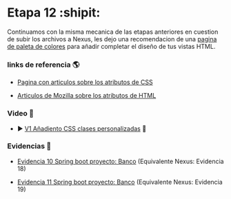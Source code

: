 # Etapa 12 :shipit:

Continuamos con la misma mecanica de las etapas anteriores en cuestion de subir los archivos a Nexus, les dejo una recomendacion de una [pagina de paleta de colores](https://mybrandnewlogo.com/es/generador-de-paleta-de-colores) para añadir completar el diseño de tus vistas HTML. 

### links de referencia :earth_americas:

- [Pagina con articulos sobre los atributos de CSS](http://www.w3bai.com/es/css/css_inline-block.html)

- [Articulos de Mozilla sobre los atributos de HTML](https://developer.mozilla.org/en-US/docs/Web/CSS/padding)

### Video :battery:

- :arrow_forward: [V1 Añadiento CSS clases personalizadas](https://youtu.be/q-Tm_RdFYUw) :vhs:

### Evidencias :checkered_flag:

- [Evidencia 10 Spring boot proyecto: Banco](https://drive.google.com/file/d/1MxDc0efjj0qAPn3M2M63lNej4QH8m7cT/view?usp=sharing) (Equivalente Nexus: Evidencia 18)

- [Evidencia 11 Spring boot proyecto: Banco](https://drive.google.com/file/d/1Ieir_mvH8CzbD7LovRg8PAinmv_x7a8q/view?usp=sharing) (Equivalente Nexus: Evidencia 19)
